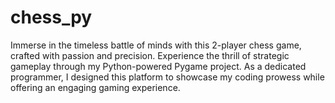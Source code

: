 # chess_py
Immerse in the timeless battle of minds with this 2-player chess game, crafted with passion and precision. Experience the thrill of strategic gameplay through my Python-powered Pygame project. As a dedicated programmer, I designed this platform to showcase my coding prowess while offering an engaging gaming experience.
